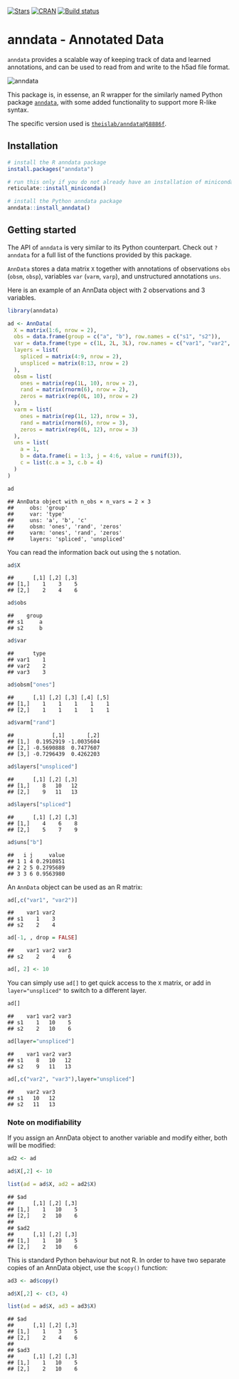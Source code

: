 
[![Stars](https://img.shields.io/github/stars/theislab/anndata?logo=GitHub&color=yellow)](https://github.com/theislab/anndata/stargazers)
[![CRAN](https://www.r-pkg.org/badges/version/anndata)](https://cran.r-project.org/package=anndata)
[![Build
status](https://github.com/rcannood/anndata/workflows/R-CMD-check/badge.svg)](https://github.com/rcannood/anndata/actions)

# anndata - Annotated Data

`anndata` provides a scalable way of keeping track of data and learned
annotations, and can be used to read from and write to the h5ad file
format.

![anndata](http://falexwolf.de/img/scanpy/anndata.svg)

This package is, in essense, an R wrapper for the similarly named Python
package [`anndata`](https://anndata.readthedocs.io/en/latest/), with
some added functionality to support more R-like syntax.

The specific version used is
[`theislab/anndata@58886f`](https://github.com/theislab/anndata/tree/58886f09b2e387c6389a2de20ed0bc7d20d1b843).

## Installation

``` r
# install the R anndata package
install.packages("anndata")

# run this only if you do not already have an installation of miniconda
reticulate::install_miniconda()

# install the Python anndata package
anndata::install_anndata()
```

## Getting started

The API of `anndata` is very similar to its Python counterpart. Check
out `?anndata` for a full list of the functions provided by this
package.

`AnnData` stores a data matrix `X` together with annotations of
observations `obs` (`obsm`, `obsp`), variables `var` (`varm`, `varp`),
and unstructured annotations `uns`.

Here is an example of an AnnData object with 2 observations and 3
variables.

``` r
library(anndata)

ad <- AnnData(
  X = matrix(1:6, nrow = 2),
  obs = data.frame(group = c("a", "b"), row.names = c("s1", "s2")),
  var = data.frame(type = c(1L, 2L, 3L), row.names = c("var1", "var2", "var3")),
  layers = list(
    spliced = matrix(4:9, nrow = 2),
    unspliced = matrix(8:13, nrow = 2)
  ),
  obsm = list(
    ones = matrix(rep(1L, 10), nrow = 2),
    rand = matrix(rnorm(6), nrow = 2),
    zeros = matrix(rep(0L, 10), nrow = 2)
  ),
  varm = list(
    ones = matrix(rep(1L, 12), nrow = 3),
    rand = matrix(rnorm(6), nrow = 3),
    zeros = matrix(rep(0L, 12), nrow = 3)
  ),
  uns = list(
    a = 1, 
    b = data.frame(i = 1:3, j = 4:6, value = runif(3)),
    c = list(c.a = 3, c.b = 4)
  )
)

ad
```

    ## AnnData object with n_obs × n_vars = 2 × 3
    ##     obs: 'group'
    ##     var: 'type'
    ##     uns: 'a', 'b', 'c'
    ##     obsm: 'ones', 'rand', 'zeros'
    ##     varm: 'ones', 'rand', 'zeros'
    ##     layers: 'spliced', 'unspliced'

You can read the information back out using the `$` notation.

``` r
ad$X
```

    ##      [,1] [,2] [,3]
    ## [1,]    1    3    5
    ## [2,]    2    4    6

``` r
ad$obs
```

    ##    group
    ## s1     a
    ## s2     b

``` r
ad$var
```

    ##      type
    ## var1    1
    ## var2    2
    ## var3    3

``` r
ad$obsm["ones"]
```

    ##      [,1] [,2] [,3] [,4] [,5]
    ## [1,]    1    1    1    1    1
    ## [2,]    1    1    1    1    1

``` r
ad$varm["rand"]
```

    ##            [,1]       [,2]
    ## [1,]  0.1952919 -1.0035604
    ## [2,] -0.5690888  0.7477607
    ## [3,] -0.7296439  0.4262203

``` r
ad$layers["unspliced"]
```

    ##      [,1] [,2] [,3]
    ## [1,]    8   10   12
    ## [2,]    9   11   13

``` r
ad$layers["spliced"]
```

    ##      [,1] [,2] [,3]
    ## [1,]    4    6    8
    ## [2,]    5    7    9

``` r
ad$uns["b"]
```

    ##   i j     value
    ## 1 1 4 0.2910851
    ## 2 2 5 0.2795689
    ## 3 3 6 0.9563980

An `AnnData` object can be used as an R matrix:

``` r
ad[,c("var1", "var2")]
```

    ##    var1 var2
    ## s1    1    3
    ## s2    2    4

``` r
ad[-1, , drop = FALSE]
```

    ##    var1 var2 var3
    ## s2    2    4    6

``` r
ad[, 2] <- 10
```

You can simply use `ad[]` to get quick access to the `X` matrix, or add
in `layer="unspliced"` to switch to a different layer.

``` r
ad[]
```

    ##    var1 var2 var3
    ## s1    1   10    5
    ## s2    2   10    6

``` r
ad[layer="unspliced"]
```

    ##    var1 var2 var3
    ## s1    8   10   12
    ## s2    9   11   13

``` r
ad[,c("var2", "var3"),layer="unspliced"]
```

    ##    var2 var3
    ## s1   10   12
    ## s2   11   13

### Note on modifiability

If you assign an AnnData object to another variable and modify either,
both will be modified:

``` r
ad2 <- ad

ad$X[,2] <- 10

list(ad = ad$X, ad2 = ad2$X)
```

    ## $ad
    ##      [,1] [,2] [,3]
    ## [1,]    1   10    5
    ## [2,]    2   10    6
    ## 
    ## $ad2
    ##      [,1] [,2] [,3]
    ## [1,]    1   10    5
    ## [2,]    2   10    6

This is standard Python behaviour but not R. In order to have two
separate copies of an AnnData object, use the `$copy()` function:

``` r
ad3 <- ad$copy()

ad$X[,2] <- c(3, 4)

list(ad = ad$X, ad3 = ad3$X)
```

    ## $ad
    ##      [,1] [,2] [,3]
    ## [1,]    1    3    5
    ## [2,]    2    4    6
    ## 
    ## $ad3
    ##      [,1] [,2] [,3]
    ## [1,]    1   10    5
    ## [2,]    2   10    6
